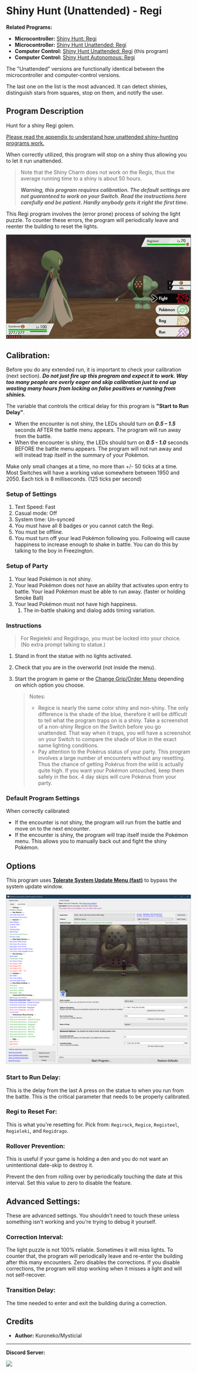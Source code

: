 # Shiny Hunt (Unattended) - Regi

**Related Programs:**
- **Microcontroller:** [Shiny Hunt: Regi](https://github.com/PokemonAutomation/Microcontroller/blob/master/Wiki/Programs/PokemonSwSh/ShinyHunt-Regi.md)
- **Microcontroller:** [Shiny Hunt Unattended: Regi](https://github.com/PokemonAutomation/Microcontroller/blob/master/Wiki/Programs/PokemonSwSh/ShinyHuntUnattended-Regi.md)
- **Computer Control:** [Shiny Hunt Unattended: Regi](https://github.com/PokemonAutomation/ComputerControl/blob/master/Wiki/Programs/PokemonSwSh/ShinyHuntUnattended-Regi.md) (this program)
- **Computer Control:** [Shiny Hunt Autonomous: Regi](https://github.com/PokemonAutomation/ComputerControl/blob/master/Wiki/Programs/PokemonSwSh/ShinyHuntAutonomous-Regi.md)

The "Unattended" versions are functionally identical between the microcontroller and computer-control versions.

The last one on the list is the most advanced. It can detect shinies, distinguish stars from squares, stop on them, and notify the user.


## Program Description

Hunt for a shiny Regi golem.

[Please read the appendix to understand how unattended shiny-hunting programs work.](https://github.com/PokemonAutomation/Microcontroller/blob/master/Wiki/Programs/PokemonSwSh/UnattendedShinyHunting.md)

When correctly utilized, this program will stop on a shiny thus allowing you to let it run unattended.

> Note that the Shiny Charm does not work on the Regis, thus the average running time to a shiny is about 50 hours.
> 
> ***Warning, this program requires calibration. The default settings are not guaranteed to work on your Switch. Read the instructions here carefully and be patient. Hardly anybody gets it right the first time.***

This Regi program involves the (error prone) process of solving the light puzzle. To counter these errors, the program will periodically leave and reenter the building to reset the lights.

<img src="images/ShinyHuntUnattended-Regi-0.png">

## Calibration:

Before you do any extended run, it is important to check your calibration (next section). _**Do not just fire up this program and expect it to work. Way too many people are overly eager and skip calibration just to end up wasting many hours from locking on false positives or running from shinies.**_

The variable that controls the critical delay for this program is **"Start to Run Delay"**.
- When the encounter is not shiny, the LEDs should turn on ***0.5 – 1.5*** seconds AFTER the battle menu appears. The program will run away from the battle.
- When the encounter is shiny, the LEDs should turn on ***0.5 - 1.0*** seconds BEFORE the battle menu appears. The program will not run away and will instead trap itself in the summary of your Pokémon.

Make only small changes at a time, no more than +/- 50 ticks at a time. Most Switches will have a working value somewhere between 1950 and 2050. Each tick is 8 milliseconds. (125 ticks per second)

### Setup of Settings

1. Text Speed: Fast
2. Casual mode: Off
3. System time: Un-synced
4. You must have all 8 badges or you cannot catch the Regi.
5. You must be offline.
6. You must turn off your lead Pokémon following you. Following will cause happiness to increase enough to shake in battle. You can do this by talking to the boy in Freezington.

### Setup of Party

1. Your lead Pokémon is not shiny.
2. Your lead Pokémon does not have an ability that activates upon entry to battle.
Your lead Pokémon must be able to run away. (faster or holding Smoke Ball)
3. Your lead Pokémon must not have high happiness.
   1. The in-battle shaking and dialog adds timing variation.

### Instructions

> For Regieleki and Regidrago, you must be locked into your choice. (No extra prompt talking to statue.)

1. Stand in front the statue with no lights activated.
2. Check that you are in the overworld (not inside the menu).
3. Start the program in game or the [Change Grip/Order Menu](https://github.com/PokemonAutomation/Microcontroller/blob/master/Wiki/Programs/NintendoSwitch/ChangeGripOrderMenu.md) depending on which option you choose.

   > Notes:
   > - Regice is nearly the same color shiny and non-shiny. The only difference is the shade of the blue, therefore it will be difficult to tell what the program traps on is a shiny. Take a screenshot of a non-shiny Regice on the Switch before you go unattended. That way when it traps, you will have a screenshot on your Switch to compare the shade of blue in the exact same lighting conditions.
   > - Pay attention to the Pokérus status of your party. This program involves a large number of encounters without any resetting. Thus the chance of getting Pokérus from the wild is actually quite high. If you want your Pokémon untouched, keep them safely in the box. 4 day skips will cure Pokérus from your party.

### Default Program Settings

When correctly calibrated:
- If the encounter is not shiny, the program will run from the battle and move on to the next encounter.
- If the encounter is shiny, the program will trap itself inside the Pokémon menu. This allows you to manually back out and fight the shiny Pokémon.


## Options

This program uses [**Tolerate System Update Menu (fast)**](/Wiki/Programs/NintendoSwitch/FrameworkSettings.md#tolerate-system-update-menu-fast) to bypass the system update window.

<img src="images/ShinyHuntUnattended-Regi-Settings.png">

### Start to Run Delay:

This is the delay from the last A press on the statue to when you run from the battle. This is the critical parameter that needs to be properly calibrated.

### Regi to Reset For:

This is what you're resetting for. Pick from: `Regirock`, `Regice`, `Registeel`, `Regieleki`, and `Regidrago`.

### Rollover Prevention:

This is useful if your game is holding a den and you do not want an unintentional date-skip to destroy it.

Prevent the den from rolling over by periodically touching the date at this interval. Set this value to zero to disable the feature.


## Advanced Settings:

These are advanced settings. You shouldn't need to touch these unless something isn't working and you're trying to debug it yourself.


### Correction Interval:

The light puzzle is not 100% reliable. Sometimes it will miss lights. To counter that, the program will periodically leave and re-enter the building after this many encounters. Zero disables the corrections. If you disable corrections, the program will stop working when it misses a light and will not self-recover.

### Transition Delay:

The time needed to enter and exit the building during a correction.


## Credits

- **Author:** Kuroneko/Mysticial



<hr>

**Discord Server:** 

[<img src="https://canary.discordapp.com/api/guilds/695809740428673034/widget.png?style=banner2">](https://discord.gg/cQ4gWxN)




